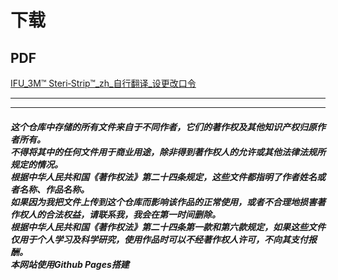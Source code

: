 # 下载

## PDF

[IFU_3M™ Steri‑Strip™_zh_自行翻译_设更改口令](https://luermosi.github.io/document/file/IFU_3M%E2%84%A2%20Steri%E2%80%91Strip%E2%84%A2_zh_%E8%87%AA%E8%A1%8C%E7%BF%BB%E8%AF%91_%E8%AE%BE%E6%9B%B4%E6%94%B9%E5%8F%A3%E4%BB%A4.pdf "下载链接")

---

---

##### 这个仓库中存储的所有文件来自于不同作者，它们的著作权及其他知识产权归原作者所有。<br>不得将其中的任何文件用于商业用途，除非得到著作权人的允许或其他法律法规所规定的情况。<br>根据中华人民共和国《著作权法》第二十四条规定，这些文件都指明了作者姓名或者名称、作品名称。<br>如果因为我把文件上传到这个仓库而影响该作品的正常使用，或者不合理地损害著作权人的合法权益，请联系我，我会在第一时间删除。<br>根据中华人民共和国《著作权法》第二十四条第一款和第六款规定，如果这些文件仅用于个人学习及科学研究，使用作品时可以不经著作权人许可，不向其支付报酬。<br>本网站使用Github Pages搭建
